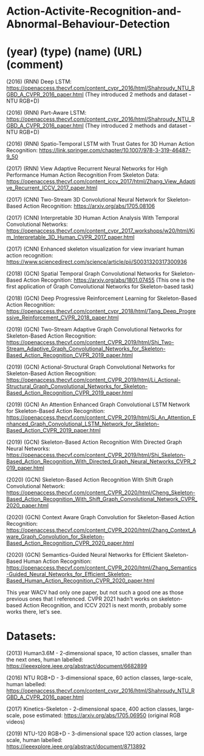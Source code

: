 # Action-Activite-Recognition-and-Abnormal-Behaviour-Detection


# (year) (type) (name) (URL) (comment)

(2016) (RNN) Deep LSTM: https://openaccess.thecvf.com/content_cvpr_2016/html/Shahroudy_NTU_RGBD_A_CVPR_2016_paper.html (They introduced 2 methods and dataset - NTU RGB+D)

(2016) (RNN) Part-Aware LSTM: https://openaccess.thecvf.com/content_cvpr_2016/html/Shahroudy_NTU_RGBD_A_CVPR_2016_paper.html (They introduced 2 methods and dataset - NTU RGB+D)

(2016) (RNN) Spatio-Temporal LSTM with Trust Gates for 3D Human Action Recognition: https://link.springer.com/chapter/10.1007/978-3-319-46487-9_50

(2017) (RNN) View Adaptive Recurrent Neural Networks for High Performance Human Action Recognition From Skeleton Data: https://openaccess.thecvf.com/content_iccv_2017/html/Zhang_View_Adaptive_Recurrent_ICCV_2017_paper.html

(2017) (CNN) Two-Stream 3D Convolutional Neural Network for Skeleton-Based Action Recognition: https://arxiv.org/abs/1705.08106

(2017) (CNN) Interpretable 3D Human Action Analysis With Temporal Convolutional Networks: https://openaccess.thecvf.com/content_cvpr_2017_workshops/w20/html/Kim_Interpretable_3D_Human_CVPR_2017_paper.html

(2017) (CNN) Enhanced skeleton visualization for view invariant human action recognition: https://www.sciencedirect.com/science/article/pii/S0031320317300936

(2018) (GCN) Spatial Temporal Graph Convolutional Networks for Skeleton-Based Action Recognition: https://arxiv.org/abs/1801.07455 (This one is the first application of Graph Convolutional Networks for Skeleton-based task)

(2018) (GCN) Deep Progressive Reinforcement Learning for Skeleton-Based Action Recognition: https://openaccess.thecvf.com/content_cvpr_2018/html/Tang_Deep_Progressive_Reinforcement_CVPR_2018_paper.html

(2019) (GCN) Two-Stream Adaptive Graph Convolutional Networks for Skeleton-Based Action Recognition: https://openaccess.thecvf.com/content_CVPR_2019/html/Shi_Two-Stream_Adaptive_Graph_Convolutional_Networks_for_Skeleton-Based_Action_Recognition_CVPR_2019_paper.html

(2019) (GCN) Actional-Structural Graph Convolutional Networks for Skeleton-Based Action Recognition: https://openaccess.thecvf.com/content_CVPR_2019/html/Li_Actional-Structural_Graph_Convolutional_Networks_for_Skeleton-Based_Action_Recognition_CVPR_2019_paper.html

(2019) (GCN) An Attention Enhanced Graph Convolutional LSTM Network for Skeleton-Based Action Recognition: https://openaccess.thecvf.com/content_CVPR_2019/html/Si_An_Attention_Enhanced_Graph_Convolutional_LSTM_Network_for_Skeleton-Based_Action_CVPR_2019_paper.html

(2019) (GCN) Skeleton-Based Action Recognition With Directed Graph Neural Networks: https://openaccess.thecvf.com/content_CVPR_2019/html/Shi_Skeleton-Based_Action_Recognition_With_Directed_Graph_Neural_Networks_CVPR_2019_paper.html

(2020) (GCN) Skeleton-Based Action Recognition With Shift Graph Convolutional Network: https://openaccess.thecvf.com/content_CVPR_2020/html/Cheng_Skeleton-Based_Action_Recognition_With_Shift_Graph_Convolutional_Network_CVPR_2020_paper.html

(2020) (GCN) Context Aware Graph Convolution for Skeleton-Based Action Recognition: https://openaccess.thecvf.com/content_CVPR_2020/html/Zhang_Context_Aware_Graph_Convolution_for_Skeleton-Based_Action_Recognition_CVPR_2020_paper.html

(2020) (GCN) Semantics-Guided Neural Networks for Efficient Skeleton-Based Human Action Recognition: https://openaccess.thecvf.com/content_CVPR_2020/html/Zhang_Semantics-Guided_Neural_Networks_for_Efficient_Skeleton-Based_Human_Action_Recognition_CVPR_2020_paper.html

This year WACV had only one paper, but not such a good one as those previous ones that I referenced. CVPR 2021 hadn't works on skeleton-based Action Recognition, and ICCV 2021 is next month, probably some works there, let's see.

# Datasets:

(2013) Human3.6M - 2-dimensional space, 10 action classes, smaller than the next ones, human labelled: https://ieeexplore.ieee.org/abstract/document/6682899

(2016) NTU RGB+D - 3-dimensional space, 60 action classes, large-scale, human labelled: https://openaccess.thecvf.com/content_cvpr_2016/html/Shahroudy_NTU_RGBD_A_CVPR_2016_paper.html

(2017) Kinetics-Skeleton - 2-dimensional space, 400 action classes, large-scale, pose estimated: https://arxiv.org/abs/1705.06950 (original RGB videos)

(2019) NTU-120 RGB+D - 3-dimensional space 120 action classes, large scale, human labelled: https://ieeexplore.ieee.org/abstract/document/8713892

